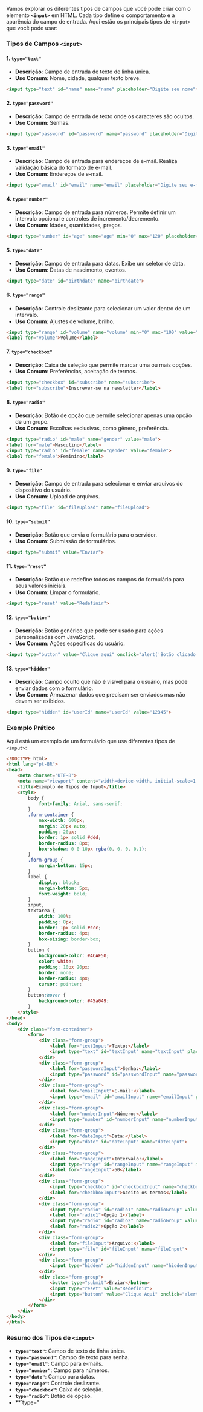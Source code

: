 Vamos explorar os diferentes tipos de campos que você pode criar com o elemento **`<input>`** em HTML. Cada tipo define o comportamento e a aparência do campo de entrada. Aqui estão os principais tipos de `<input>` que você pode usar:

### Tipos de Campos `<input>`

#### 1. **`type="text"`**

- **Descrição**: Campo de entrada de texto de linha única.
- **Uso Comum**: Nome, cidade, qualquer texto breve.

```html
<input type="text" id="name" name="name" placeholder="Digite seu nome">
```

#### 2. **`type="password"`**

- **Descrição**: Campo de entrada de texto onde os caracteres são ocultos.
- **Uso Comum**: Senhas.

```html
<input type="password" id="password" name="password" placeholder="Digite sua senha">
```

#### 3. **`type="email"`**

- **Descrição**: Campo de entrada para endereços de e-mail. Realiza validação básica do formato de e-mail.
- **Uso Comum**: Endereços de e-mail.

```html
<input type="email" id="email" name="email" placeholder="Digite seu e-mail">
```

#### 4. **`type="number"`**

- **Descrição**: Campo de entrada para números. Permite definir um intervalo opcional e controles de incremento/decremento.
- **Uso Comum**: Idades, quantidades, preços.

```html
<input type="number" id="age" name="age" min="0" max="120" placeholder="Digite sua idade">
```

#### 5. **`type="date"`**

- **Descrição**: Campo de entrada para datas. Exibe um seletor de data.
- **Uso Comum**: Datas de nascimento, eventos.

```html
<input type="date" id="birthdate" name="birthdate">
```

#### 6. **`type="range"`**

- **Descrição**: Controle deslizante para selecionar um valor dentro de um intervalo.
- **Uso Comum**: Ajustes de volume, brilho.

```html
<input type="range" id="volume" name="volume" min="0" max="100" value="50">
<label for="volume">Volume</label>
```

#### 7. **`type="checkbox"`**

- **Descrição**: Caixa de seleção que permite marcar uma ou mais opções.
- **Uso Comum**: Preferências, aceitação de termos.

```html
<input type="checkbox" id="subscribe" name="subscribe">
<label for="subscribe">Inscrever-se na newsletter</label>
```

#### 8. **`type="radio"`**

- **Descrição**: Botão de opção que permite selecionar apenas uma opção de um grupo.
- **Uso Comum**: Escolhas exclusivas, como gênero, preferência.

```html
<input type="radio" id="male" name="gender" value="male">
<label for="male">Masculino</label>
<input type="radio" id="female" name="gender" value="female">
<label for="female">Feminino</label>
```

#### 9. **`type="file"`**

- **Descrição**: Campo de entrada para selecionar e enviar arquivos do dispositivo do usuário.
- **Uso Comum**: Upload de arquivos.

```html
<input type="file" id="fileUpload" name="fileUpload">
```

#### 10. **`type="submit"`**

- **Descrição**: Botão que envia o formulário para o servidor.
- **Uso Comum**: Submissão de formulários.

```html
<input type="submit" value="Enviar">
```

#### 11. **`type="reset"`**

- **Descrição**: Botão que redefine todos os campos do formulário para seus valores iniciais.
- **Uso Comum**: Limpar o formulário.

```html
<input type="reset" value="Redefinir">
```

#### 12. **`type="button"`**

- **Descrição**: Botão genérico que pode ser usado para ações personalizadas com JavaScript.
- **Uso Comum**: Ações específicas do usuário.

```html
<input type="button" value="Clique aqui" onclick="alert('Botão clicado!')">
```

#### 13. **`type="hidden"`**

- **Descrição**: Campo oculto que não é visível para o usuário, mas pode enviar dados com o formulário.
- **Uso Comum**: Armazenar dados que precisam ser enviados mas não devem ser exibidos.

```html
<input type="hidden" id="userId" name="userId" value="12345">
```

### Exemplo Prático

Aqui está um exemplo de um formulário que usa diferentes tipos de `<input>`:

```html
<!DOCTYPE html>
<html lang="pt-BR">
<head>
    <meta charset="UTF-8">
    <meta name="viewport" content="width=device-width, initial-scale=1.0">
    <title>Exemplo de Tipos de Input</title>
    <style>
        body {
            font-family: Arial, sans-serif;
        }
        .form-container {
            max-width: 600px;
            margin: 20px auto;
            padding: 20px;
            border: 1px solid #ddd;
            border-radius: 8px;
            box-shadow: 0 0 10px rgba(0, 0, 0, 0.1);
        }
        .form-group {
            margin-bottom: 15px;
        }
        label {
            display: block;
            margin-bottom: 5px;
            font-weight: bold;
        }
        input,
        textarea {
            width: 100%;
            padding: 8px;
            border: 1px solid #ccc;
            border-radius: 4px;
            box-sizing: border-box;
        }
        button {
            background-color: #4CAF50;
            color: white;
            padding: 10px 20px;
            border: none;
            border-radius: 4px;
            cursor: pointer;
        }
        button:hover {
            background-color: #45a049;
        }
    </style>
</head>
<body>
    <div class="form-container">
        <form>
            <div class="form-group">
                <label for="textInput">Texto:</label>
                <input type="text" id="textInput" name="textInput" placeholder="Texto aqui">
            </div>
            <div class="form-group">
                <label for="passwordInput">Senha:</label>
                <input type="password" id="passwordInput" name="passwordInput" placeholder="Senha aqui">
            </div>
            <div class="form-group">
                <label for="emailInput">E-mail:</label>
                <input type="email" id="emailInput" name="emailInput" placeholder="seu.email@example.com">
            </div>
            <div class="form-group">
                <label for="numberInput">Número:</label>
                <input type="number" id="numberInput" name="numberInput" min="1" max="10">
            </div>
            <div class="form-group">
                <label for="dateInput">Data:</label>
                <input type="date" id="dateInput" name="dateInput">
            </div>
            <div class="form-group">
                <label for="rangeInput">Intervalo:</label>
                <input type="range" id="rangeInput" name="rangeInput" min="0" max="100" value="50">
                <label for="rangeInput">50</label>
            </div>
            <div class="form-group">
                <input type="checkbox" id="checkboxInput" name="checkboxInput">
                <label for="checkboxInput">Aceito os termos</label>
            </div>
            <div class="form-group">
                <input type="radio" id="radio1" name="radioGroup" value="option1">
                <label for="radio1">Opção 1</label>
                <input type="radio" id="radio2" name="radioGroup" value="option2">
                <label for="radio2">Opção 2</label>
            </div>
            <div class="form-group">
                <label for="fileInput">Arquivo:</label>
                <input type="file" id="fileInput" name="fileInput">
            </div>
            <div class="form-group">
                <input type="hidden" id="hiddenInput" name="hiddenInput" value="hiddenValue">
            </div>
            <div class="form-group">
                <button type="submit">Enviar</button>
                <input type="reset" value="Redefinir">
                <input type="button" value="Clique Aqui" onclick="alert('Botão clicado!')">
            </div>
        </form>
    </div>
</body>
</html>
```

### Resumo dos Tipos de `<input>`

- **`type="text"`**: Campo de texto de linha única.
- **`type="password"`**: Campo de texto para senha.
- **`type="email"`**: Campo para e-mails.
- **`type="number"`**: Campo para números.
- **`type="date"`**: Campo para datas.
- **`type="range"`**: Controle deslizante.
- **`type="checkbox"`**: Caixa de seleção.
- **`type="radio"`**: Botão de opção.
- **`type="